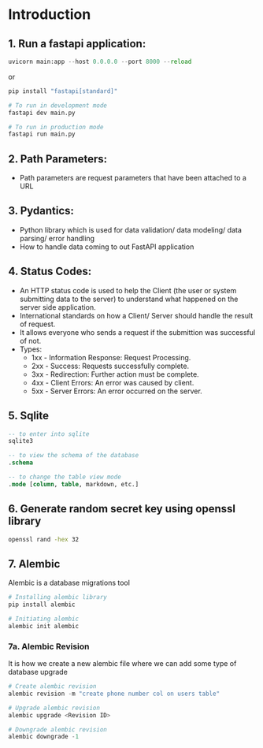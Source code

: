 # Introduction

## 1. Run a fastapi application:
```python
uvicorn main:app --host 0.0.0.0 --port 8000 --reload
```

or

```python
pip install "fastapi[standard]"

# To run in development mode
fastapi dev main.py

# To run in production mode
fastapi run main.py
```

## 2. Path Parameters:
- Path parameters are request parameters that have been attached to a URL

## 3. Pydantics:
- Python library which is used for data validation/ data modeling/ data parsing/ error handling
- How to handle data coming to out FastAPI application

## 4. Status Codes:
- An HTTP status code is used to help the Client (the user or system submitting data to the server) to understand what happened on the server side application.
- International standards on how a Client/ Server should handle the result of request.
- It allows everyone who sends a request if the submittion was successful of not.
- Types:
    - 1xx - Information Response: Request Processing.
    - 2xx - Success: Requests successfully complete.
    - 3xx - Redirection: Further action must be complete.
    - 4xx - Client Errors: An error was caused by client.
    - 5xx - Server Errors: An error occurred on the server.

## 5. Sqlite
```sql
-- to enter into sqlite
sqlite3 

-- to view the schema of the database
.schema 

-- to change the table view mode
.mode [column, table, markdown, etc.]
```

## 6. Generate random secret key using openssl library
```bash
openssl rand -hex 32
```

## 7. Alembic
Alembic is a database migrations tool
```python
# Installing alembic library
pip install alembic

# Initiating alembic
alembic init alembic
```

### 7a. Alembic Revision
It is how we create a new alembic file where we can add some type of database upgrade

```python
# Create alembic revision
alembic revision -m "create phone number col on users table"

# Upgrade alembic revision
alembic upgrade <Revision ID>

# Downgrade alembic revision
alembic downgrade -1
```


